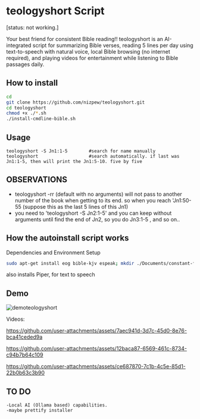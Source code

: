 # teologyshort Script
[status: not working.]

Your best friend for consistent Bible reading!!
teologyshort is an AI-integrated script for summarizing Bible verses, reading 5 lines per day using text-to-speech with natural voice, local Bible browsing (no internet required), and playing videos for entertainment while listening to Bible passages daily.

## How to install
```bash
cd
git clone https://github.com/nizpew/teologyshort.git
cd teologyshort
chmod +x ./*.sh
./install-cmdline-bible.sh
```

## Usage
    teologyshort -S Jn1:1-5        #search for name manually
    teologyshort                   #search automatically. if last was Jn1:1-5, then will print the Jn1:5-10. five by five


## OBSERVATIONS
- teologyshort -rr (default with no arguments) will not pass to another number of the book when getting to its end. so when you reach 'Jn1:50-55 (suppose this as the last 5 lines of this Jn1)
- you need to 'teologyshort -S Jn2:1-5' and you can keep without arguments until find the end of Jn2, so you do Jn3:1-5 , and so on..






  

## How the autoinstall script works 
Dependencies and Environment Setup

```bash
sudo apt-get install eog bible-kjv espeak; mkdir ./Documents/constant-files; touch ./Documents/constant-files/teologylog
```
also installs Piper, for text to speech


## Demo


![demoteologyshort](https://github.com/user-attachments/assets/c5d88531-3908-44f8-bb0c-2ef0558debf9)

Videos:



https://github.com/user-attachments/assets/7aec941d-3d7c-45d0-8e76-bca41ceded9a



https://github.com/user-attachments/assets/12baca87-6569-461c-8734-c94b7b64c109



https://github.com/user-attachments/assets/ce687870-7c1b-4c5e-85d1-22b0b63c3b90







## TO DO

    -Local AI (Ollama based) capabilities.
    -maybe prettify installer
